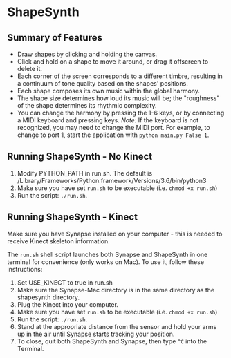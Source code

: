 # ShapeSynth

## Summary of Features

* Draw shapes by clicking and holding the canvas.
* Click and hold on a shape to move it around, or drag it offscreen to delete it.
* Each corner of the screen corresponds to a different timbre, resulting in a continuum of tone quality based on the shapes' positions.
* Each shape composes its own music within the global harmony.
* The shape size determines how loud its music will be; the "roughness" of the shape determines its rhythmic complexity.
* You can change the harmony by pressing the 1-6 keys, or by connecting a MIDI keyboard and pressing keys. *Note:* If the keyboard is not recognized, you may need to change the MIDI port. For example, to change to port 1, start the application with `python main.py False 1`.

## Running ShapeSynth - No Kinect

1. Modify PYTHON_PATH in run.sh. The default is /Library/Frameworks/Python.framework/Versions/3.6/bin/python3
2. Make sure you have set `run.sh` to be executable (i.e. `chmod +x run.sh`)
3. Run the script: `./run.sh`.

## Running ShapeSynth - Kinect

Make sure you have Synapse installed on your computer - this is needed to receive Kinect skeleton information.

The `run.sh` shell script launches both Synapse and ShapeSynth in one terminal for convenience (only works on Mac). To use it, follow these instructions:

1. Set USE_KINECT to true in run.sh
2. Make sure the Synapse-Mac directory is in the same directory as the shapesynth directory.
3. Plug the Kinect into your computer.
4. Make sure you have set `run.sh` to be executable (i.e. `chmod +x run.sh`)
5. Run the script: `./run.sh`.
6. Stand at the appropriate distance from the sensor and hold your arms up in the air until Synapse starts tracking your position.
7. To close, quit both ShapeSynth and Synapse, then type `^C` into the Terminal.
